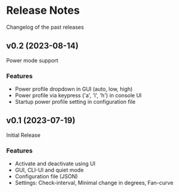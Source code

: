 # Release Notes

Changelog of the past releases

## v0.2 (2023-08-14)

Power mode support

### Features

- Power profile dropdown in GUI (auto, low, high)
- Power profile via keypress ('a', 'l', 'h') in console UI
- Startup power profile setting in configuration file

## v0.1 (2023-07-19)

Initial Release

### Features

- Activate and deactivate using UI
- GUI, CLI-UI and quiet mode
- Configuration file (JSON)
- Settings: Check-interval, Minimal change in degrees, Fan-curve
